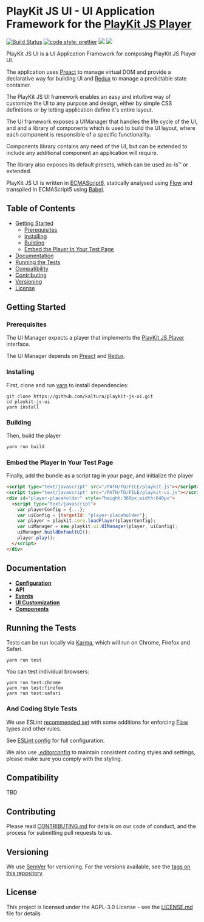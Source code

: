 # PlayKit JS UI - UI Application Framework for the [PlayKit JS Player]

[![Build Status](https://github.com/kaltura/playkit-js-ui/actions/workflows/run_canary_full_flow.yaml/badge.svg)](https://github.com/kaltura/playkit-js-ui/actions/workflows/run_canary_full_flow.yaml)
[![code style: prettier](https://img.shields.io/badge/code_style-prettier-ff69b4.svg?style=flat-square)](https://github.com/prettier/prettier)
[![](https://img.shields.io/npm/v/@playkit-js/playkit-js-ui/latest.svg)](https://www.npmjs.com/package/@playkit-js/playkit-js-ui)
[![](https://img.shields.io/npm/v/@playkit-js/playkit-js-ui/canary.svg)](https://www.npmjs.com/package/@playkit-js/playkit-js-ui/v/canary)

PlayKit JS UI is a UI Application Framework for composing PlayKit JS Player UI.

The application uses [Preact] to manage virtual DOM and provide a declarative way for building UI and [Redux] to manage a predictable state container.

The PlayKit JS UI framework enables an easy and intuitive way of customize the UI to any purpose and design, either by simple CSS definitions or by letting application define it's entire layout.

The UI framework exposes a UIManager that handles the life cycle of the UI, and and a library of components which is used to build the UI layout, where each component is responsible of a specific functionality.

Components library contains any need of the UI, but can be extended to include any additional component an application will require.

The library also exposes its default presets, which can be used as-is&trade; or extended.

PlayKit JS UI is written in [ECMAScript6], statically analysed using [Flow] and transpiled in ECMAScript5 using [Babel].

[flow]: https://flow.org/
[ecmascript6]: https://github.com/ericdouglas/ES6-Learning#articles--tutorials
[babel]: https://babeljs.io

## Table of Contents

- [Getting Started](#getting-started)
  - [Prerequisites](#prerequisites)
  - [Installing](#installing)
  - [Building](#building)
  - [Embed the Player In Your Test Page](#embed-the-player-in-your-test-page)
- [Documentation](#documentation)
- [Running the Tests](#running-the-tests)
- [Compatibility](#compatibility)
- [Contributing](#contributing)
- [Versioning](#versioning)
- [License](#license)

## Getting Started

### Prerequisites

The UI Manager expects a player that implements the [PlayKit JS Player] interface.

The UI Manager depends on [Preact] and [Redux].

[playkit js player]: https://github.com/kaltura/playkit-js
[preact]: https://preactjs.com/
[redux]: http://redux.js.org/

### Installing

First, clone and run [yarn] to install dependencies:

[yarn]: https://yarnpkg.com/lang/en/

```
git clone https://github.com/kaltura/playkit-js-ui.git
cd playkit-js-ui
yarn install
```

### Building

Then, build the player

```javascript
yarn run build
```

### Embed the Player In Your Test Page

Finally, add the bundle as a script tag in your page, and initialize the player

```html
<script type="text/javascript" src="/PATH/TO/FILE/playkit.js"></script>
<script type="text/javascript" src="/PATH/TO/FILE/playkit-ui.js"></script>
<div id="player-placeholder" style="height:360px;width:640px">
  <script type="text/javascript">
    var playerConfig = {...};
    var uiConfig = {targetId: "player-placeholder"};
    var player = playkit.core.loadPlayer(playerConfig);
    var uiManager = new playkit.ui.UIManager(player, uiConfig);
    uiManager.buildDefaultUI();
    player.play();
  </script>
</div>
```

## Documentation

- **[Configuration](docs/configuration.md)**
- **API**
- **[Events](docs/events.md)**
- **[UI Customization](docs/ui-customization.md)**
- **[Components](docs/components.md)**

## Running the Tests

Tests can be run locally via [Karma], which will run on Chrome, Firefox and Safari.

[karma]: https://karma-runner.github.io/1.0/index.html

```
yarn run test
```

You can test individual browsers:

```
yarn run test:chrome
yarn run test:firefox
yarn run test:safari
```

### And Coding Style Tests

We use ESLint [recommended set](http://eslint.org/docs/rules/) with some additions for enforcing [Flow] types and other rules.

See [ESLint config](.eslintrc.json) for full configuration.

We also use [.editorconfig](.editorconfig) to maintain consistent coding styles and settings, please make sure you comply with the styling.

## Compatibility

TBD

## Contributing

Please read [CONTRIBUTING.md](https://gist.github.com/PurpleBooth/b24679402957c63ec426) for details on our code of conduct, and the process for submitting pull requests to us.

## Versioning

We use [SemVer](http://semver.org/) for versioning. For the versions available, see the [tags on this repository](https://github.com/kaltura/playkit-js-ui/tags).

## License

This project is licensed under the AGPL-3.0 License - see the [LICENSE.md](LICENSE.md) file for details
